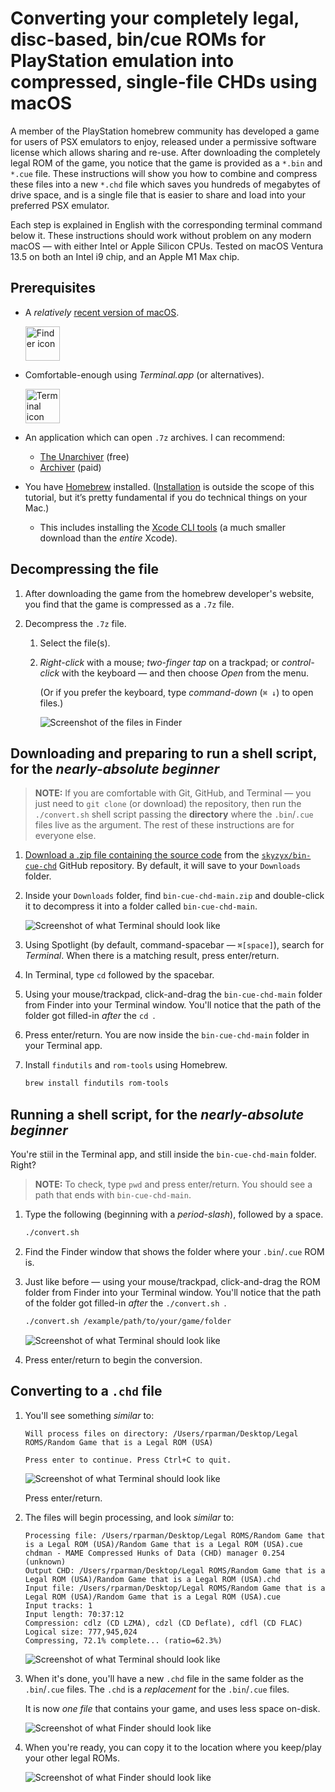 # Converting your completely legal, disc-based, bin/cue ROMs for PlayStation emulation into compressed, single-file CHDs using macOS

A member of the PlayStation homebrew community has developed a game for users of PSX emulators to enjoy, released under a permissive software license which allows sharing and re-use. After downloading the completely legal ROM of the game, you notice that the game is provided as a `*.bin` and `*.cue` file. These instructions will show you how to combine and compress these files into a new `*.chd` file which saves you hundreds of megabytes of drive space, and is a single file that is easier to share and load into your preferred PSX emulator.

Each step is explained in English with the corresponding terminal command below it. These instructions should work without problem on any modern macOS — with either Intel or Apple Silicon CPUs. Tested on macOS Ventura 13.5 on both an Intel i9 chip, and an Apple M1 Max chip.

## Prerequisites

* A _relatively_ [recent version of macOS](https://gist.github.com/skyzyx/225b59847be31b39d3d19c3a1c006862).

    <div><img src="images/finder@2x.png" alt="Finder icon" width="55"></div>

* Comfortable-enough using _Terminal.app_ (or alternatives).

    <div><img src="images/terminal@2x.png" alt="Terminal icon" width="55"></div>

* An application which can open `.7z` archives. I can recommend:

    * [The Unarchiver](https://apps.apple.com/us/app/the-unarchiver/id425424353?mt=12) (free)
    * [Archiver](https://archiverapp.com) (paid)

* You have [Homebrew](https://brew.sh) installed. ([Installation](https://mac.install.guide/homebrew/index.html) is outside the scope of this tutorial, but it’s pretty fundamental if you do technical things on your Mac.)

    * This includes installing the [Xcode CLI tools](https://mac.install.guide/homebrew/2.html) (a much smaller download than the _entire_ Xcode).

## Decompressing the file

1. After downloading the game from the homebrew developer's website, you find that the game is compressed as a `.7z` file.

1. Decompress the `.7z` file.

    1. Select the file(s).

    1. _Right-click_ with a mouse; _two-finger tap_ on a trackpad; or _control-click_ with the keyboard — and then choose _Open_ from the menu.

        (Or if you prefer the keyboard, type _command-down_ (`⌘ ↓`) to open files.)

        ![Screenshot of the files in Finder](images/bin-cue-start@2x.png)

## Downloading and preparing to run a shell script, for the _nearly-absolute beginner_

> **NOTE:** If you are comfortable with Git, GitHub, and Terminal — you just need to `git clone` (or download) the repository, then run the `./convert.sh` shell script passing the **directory** where the `.bin`/`.cue` files live as the argument. The rest of these instructions are for everyone else.

1. [Download a .zip file containing the source code](https://github.com/skyzyx/bin-cue-chd/archive/refs/heads/main.zip) from the [`skyzyx/bin-cue-chd`](https://github.com/skyzyx/bin-cue-chd) GitHub repository. By default, it will save to your `Downloads` folder.

1. Inside your `Downloads` folder, find `bin-cue-chd-main.zip` and double-click it to decompress it into a folder called `bin-cue-chd-main`.

    ![Screenshot of what Terminal should look like](images/downloads@2x.png)

1. Using Spotlight (by default, command-spacebar — `⌘[space]`), search for _Terminal_. When there is a matching result, press enter/return.

1. In Terminal, type `cd` followed by the spacebar.

1. Using your mouse/trackpad, click-and-drag the `bin-cue-chd-main` folder from Finder into your Terminal window. You'll notice that the path of the folder got filled-in _after_ the `cd `.

1. Press enter/return. You are now inside the `bin-cue-chd-main` folder in your Terminal app.

1. Install `findutils` and `rom-tools` using Homebrew.

    ```bash
    brew install findutils rom-tools
    ```

## Running a shell script, for the _nearly-absolute beginner_

You're stiil in the Terminal app, and still inside the `bin-cue-chd-main` folder. Right?

> **NOTE:** To check, type `pwd` and press enter/return. You should see a path that ends with `bin-cue-chd-main`.

1. Type the following (beginning with a _period-slash_), followed by a space.

    ```bash
    ./convert.sh
    ```

1. Find the Finder window that shows the folder where your `.bin`/`.cue` ROM is.

1. Just like before — using your mouse/trackpad, click-and-drag the ROM folder from Finder into your Terminal window. You'll notice that the path of the folder got filled-in _after_ the `./convert.sh `.

    ```bash
    ./convert.sh /example/path/to/your/game/folder
    ```

    ![Screenshot of what Terminal should look like](images/terminal-convert@2x.png)

1. Press enter/return to begin the conversion.

## Converting to a `.chd` file

1. You'll see something _similar_ to:

    ```plain
    Will process files on directory: /Users/rparman/Desktop/Legal ROMS/Random Game that is a Legal ROM (USA)

    Press enter to continue. Press Ctrl+C to quit.
    ```

    ![Screenshot of what Terminal should look like](images/terminal-press-key@2x.png)

    Press enter/return.

1. The files will begin processing, and look _similar_ to:

    ```plain
    Processing file: /Users/rparman/Desktop/Legal ROMS/Random Game that is a Legal ROM (USA)/Random Game that is a Legal ROM (USA).cue
    chdman - MAME Compressed Hunks of Data (CHD) manager 0.254 (unknown)
    Output CHD: /Users/rparman/Desktop/Legal ROMS/Random Game that is a Legal ROM (USA)/Random Game that is a Legal ROM (USA).chd
    Input file: /Users/rparman/Desktop/Legal ROMS/Random Game that is a Legal ROM (USA)/Random Game that is a Legal ROM (USA).cue
    Input tracks: 1
    Input length: 70:37:12
    Compression: cdlz (CD LZMA), cdzl (CD Deflate), cdfl (CD FLAC)
    Logical size: 777,945,024
    Compressing, 72.1% complete... (ratio=62.3%)
    ```

    ![Screenshot of what Terminal should look like](images/terminal-converting@2x.png)

1. When it's done, you'll have a new `.chd` file in the same folder as the `.bin`/`.cue` files. The `.chd` is a _replacement_ for the `.bin`/`.cue` files.

    It is now _one file_ that contains your game, and uses less space on-disk.

    ![Screenshot of what Finder should look like](images/finder-done@2x.png)

1. When you're ready, you can copy it to the location where you keep/play your other legal ROMs.

    ![Screenshot of what Finder should look like](images/copy-to-emulator@2x.png)
